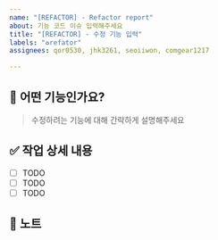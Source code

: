 ```yaml
---
name: "[REFACTOR] - Refactor report"
about: 기능 코드 이슈 입력해주세요
title: "[REFACTOR] - 수정 기능 입력"
labels: "♻️refator"
assignees: qor0530, jhk3261, seoiiwon, comgear1217

---
```


## 🚀 어떤 기능인가요?
> 수정하려는 기능에 대해 간략하게 설명해주세요

## ✅  작업 상세 내용
- [ ] TODO
- [ ] TODO
- [ ] TODO

## 📢 노트
